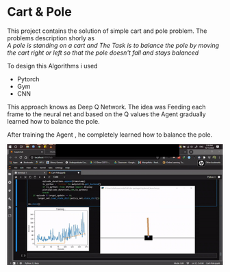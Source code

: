 # Cart & Pole

This project contains the solution of simple cart and pole problem. The problems description shorly as \
*A pole is standing on a cart and The Task is to balance the pole by moving the cart right or left so that the pole doesn't fall and stays balanced*

To design this Algorithms i used

- Pytorch
- Gym
- CNN

This approach knows as Deep Q Network. The idea was Feeding each frame to the neural net and based on the Q values the Agent gradually learned how to balance the pole.

After training the Agent , he completely learned how to balance the pole.

![Image](Gif/cartPole.gif)